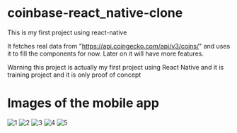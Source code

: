 # coinbase-react_native-clone


This is my first project using react-native 

It fetches real data from "https://api.coingecko.com/api/v3/coins/"  and uses it to fill the components for now. Later on it will have more features.

Warning this project is actually my first project using React Native and it is training project and it is only proof of concept

# Images of the mobile app

![1](./img/1.png)
![2](./img/2.png)
![3](./img/3.png)
![4](./img/4.png)
![5](./img/5.png)
